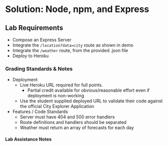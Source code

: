 # Solution: Node, npm, and Express

## Lab Requirements

* Compose an Express Server
* Integrate the `/location?data=city` route as shown in demo
* Integrate the `/weather` route, from the provided .json file
* Deploy to Heroku

### Grading Standards & Notes
  * Deployment
    * Live Heroku URL required for full points.
      * Partial credit available for obvious/reasonable effort even if deployment is non-working
    * Use the student supplied deployed URL to validate their code against the official City Explorer Application
  * Features / Code Standards
    * Server must have 404 and 500 error handlers
    * Route definitions and handlers should be separated
    * Weather must return an array of forecasts for each day

    
#### Lab Assistance Notes

